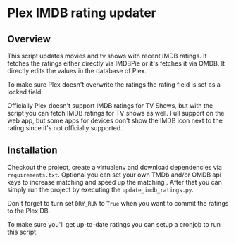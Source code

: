 # Plex IMDB rating updater
## Overview
This script updates movies and tv shows with recent IMDB ratings. It fetches the ratings 
either directly via IMDBPie or it's fetches it via OMDB. It directly edits the values in the
database of Plex.

To make sure Plex doesn't overwrite the ratings the rating field is set as a locked field.

Officially Plex doesn't support IMDB ratings for TV Shows, but with the script you can fetch IMDB ratings
for TV shows as well. Full support on the web app, but some apps for devices don't show the IMDB icon next to
the rating since it's not officially supported.

## Installation
Checkout the project, create a virtualenv and download dependencies via `requirements.txt`. 
Optional you can set your own TMDb and/or OMDB api keys to increase matching and speed up the matching . After
that you can simply run the project by executing the `update_imdb_ratings.py`. 

Don't forget to turn set `DRY_RUN` to `True` when you want to commit the ratings to the Plex DB.

To make sure you'll get up-to-date ratings you can setup a cronjob to run this script.
